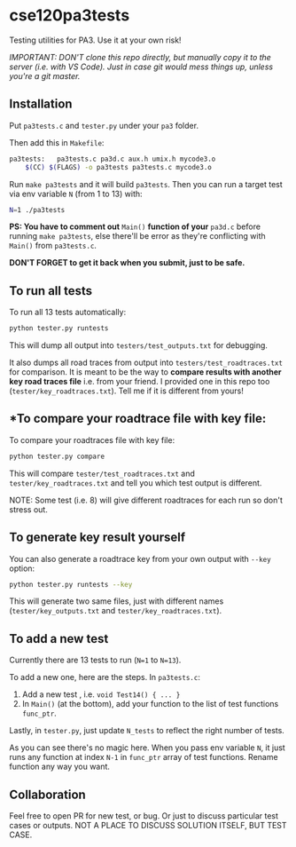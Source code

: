 # cse120pa3tests
Testing utilities for PA3. Use it at your own risk!

*IMPORTANT: DON'T clone this repo directly, but manually copy it to the server (i.e. with VS Code). Just in case git would mess things up, unless you're a git master.*

## Installation

Put `pa3tests.c` and `tester.py` under your `pa3` folder.

Then add this in `Makefile`:
```bash
pa3tests:	pa3tests.c pa3d.c aux.h umix.h mycode3.o
	$(CC) $(FLAGS) -o pa3tests pa3tests.c mycode3.o
```

Run `make pa3tests` and it will build `pa3tests`. Then you can run a target test via env variable `N` (from 1 to 13) with:
```bash
N=1 ./pa3tests
```

**PS: You have to comment out** `Main()` **function of your** `pa3d.c` before running `make pa3tests`, else there'll be error as they're conflicting with `Main()` from `pa3tests.c`.

**DON'T FORGET to get it back when you submit, just to be safe.**

## To run all tests
To run all 13 tests automatically:
```bash
python tester.py runtests
```
This will dump all output into `testers/test_outputs.txt` for debugging. 

It also dumps all road traces from output into `testers/test_roadtraces.txt` for comparison. It is meant to be the way to **compare results with another key road traces file** i.e. from your friend. I provided one in this repo too (`tester/key_roadtraces.txt`). Tell me if it is different from yours!

## *To compare your roadtrace file with key file:
To compare your roadtraces file with key file:
```bash
python tester.py compare
```

This will compare `tester/test_roadtraces.txt` and `tester/key_roadtraces.txt` and tell you which test output is different.

NOTE: Some test (i.e. 8) will give different roadtraces for each run so don't stress out.


## To generate key result yourself
You can also generate a roadtrace key from your own output with `--key` option:
```bash
python tester.py runtests --key
```
This will generate two same files, just with different names (`tester/key_outputs.txt` and `tester/key_roadtraces.txt`).


## To add a new test
Currently there are 13 tests to run (`N=1` to `N=13`). 

To add a new one, here are the steps. In `pa3tests.c`:
1. Add a new test , i.e. `void Test14() { ... }`
2. In `Main()` (at the bottom), add your function to the list of test functions `func_ptr`.

Lastly, in `tester.py`, just update `N_tests` to reflect the right number of tests.

As you can see there's no magic here. When you pass env variable `N`, it just runs any function at index `N-1` in `func_ptr` array of test functions. Rename function any way you want.

## Collaboration
Feel free to open PR for new test, or bug. Or just to discuss particular test cases or outputs. NOT A PLACE TO DISCUSS SOLUTION ITSELF, BUT TEST CASE.